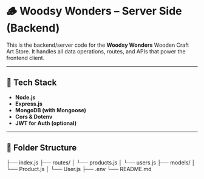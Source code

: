 # 🪵 Woodsy Wonders – Server Side (Backend)

This is the backend/server code for the **Woodsy Wonders** Wooden Craft Art Store. It handles all data operations, routes, and APIs that power the frontend client.

---

## 🚀 Tech Stack

- **Node.js**
- **Express.js**
- **MongoDB (with Mongoose)**
- **Cors & Dotenv**
- **JWT for Auth (optional)**

---

## 📁 Folder Structure
├── index.js
├── routes/
│ └── products.js
│ └── users.js
├── models/
│ └── Product.js
│ └── User.js
├── .env
└── README.md
